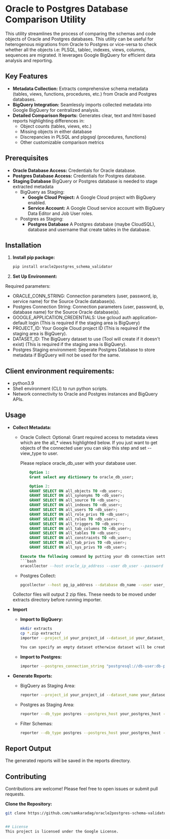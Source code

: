 # Oracle to Postgres Database Comparison Utility

This utility streamlines the process of comparing the schemas and code objects of Oracle and Postgres databases. This utility can be useful for heterogenous migrations from Oracle to Postgres or vice-versa to check whether all the objects i.e: PLSQL, tablec, indexes, views, columns, sequences are migrated. It leverages Google BigQuery for efficient data analysis and reporting.

## Key Features

* **Metadata Collection:**  Extracts comprehensive schema metadata (tables, views, functions, procedures, etc.) from Oracle and Postgres databases.
* **BigQuery Integration:** Seamlessly imports collected metadata into Google BigQuery for centralized analysis.
* **Detailed Comparison Reports:** Generates clear, text and html based reports highlighting differences in:
    * Object counts (tables, views, etc.)
    * Missing objects in either database
    * Discrepancies in PLSQL and plpgsql (procedures, functions)
    * Other customizable comparison metrics

## Prerequisites

* **Oracle Database Access:** Credentials for Oracle database.
* **Postgres Database Access:** Credentials for Postgres database.
* **Staging Database** BigQuery or Postgres database is needed to stage extracted metadata
    * BigQuery as Staging:
        * **Google Cloud Project:**  A Google Cloud project with BigQuery enabled.
        * **Service Account:** A Google Cloud service account with BigQuery Data Editor and Job User roles.
    * Postgres as Staging:
        * **Postgres Database** A Postgres database (maybe CloudSQL), database and username that create tables in the database.

## Installation

1. **Install pip package:**
   ```bash
   pip install oracle2postgres_schema_validator
   
2. **Set Up Environment:**

Required parameters:
* ORACLE_CONN_STRING: Connection parameters (user, password, ip, service name) for the Source Oracle database(s).
* Postgres Connection String: Connection parameters (user, password, ip, database name) for the Source Oracle database(s).
* GOOGLE_APPLICATION_CREDENTIALS: Use gcloud auth application-default login (This is required if the staging area is BigQuery)
* PROJECT_ID: Your Google Cloud project ID (This is required if the staging area is BigQuery).
* DATASET_ID: The BigQuery dataset to use (Tool will create if it doesn't exist) (This is required if the staging area is BigQuery).
* Postgres Staging environment: Seperate Postgres Database to store metadata if BigQuery will not be used for the same.

## Client environment requirements:

* python3.9
* Shell environment (CLI) to run python scripts.
* Network connectivity to Oracle and Postgres instances and BigQuery APIs.

## Usage
* **Collect Metadata:**
    * Oracle Collect: 
        Optional: Grant required access to metadata views which are the all_* views highlighted below. If you just want to get objects of the connected user you can skip this step and set --view_type to user.

        Please replace oracle_db_user with your database user.
        ```sql
            Option 1:
            Grant select any dictionary to oracle_db_user;

            Option 2:
            GRANT SELECT ON all_objects TO <db_user>;
            GRANT SELECT ON all_synonyms TO <db_user>;
            GRANT SELECT ON all_source TO <db_user>;
            GRANT SELECT ON all_indexes TO <db_user>;
            GRANT SELECT ON all_users TO <db_user>;
            GRANT SELECT ON all_role_privs TO <db_user>;
            GRANT SELECT ON all_roles TO <db_user>;
            GRANT SELECT ON all_triggers TO <db_user>;
            GRANT SELECT ON all_tab_columns TO <db_user>;
            GRANT SELECT ON all_tables TO <db_user>;
            GRANT SELECT ON all_constraints TO <db_user>;
            GRANT SELECT ON all_tab_privs TO <db_user>;
            GRANT SELECT ON all_sys_privs TO <db_user>;

        Execute the following command by putting your db connection settings. If you want to get all_* views use --view_type all, if you want to get user_* views use --view_type user:
        ```bash 
        oracollector --host oracle_ip_address --user db_user --password db_passwd --service oracle_service_name --view_type all

    * Postgres Collect: 
        ```bash 
        pgcollector --host pg_ip_address --database db_name --user user_name --password db_pwd
        
    Collector files will output 2 zip files. These needs to be moved under extracts directory before running importer.

* **Import**
    * **Import to BigQuery:**
        ```bash 
        mkdir extracts
        cp *.zip extracts/
        importer --project_id your_project_id --dataset_id your_dataset_name 

        You can specify an empty dataset otherwise dataset will be created if not exists.This command will unzip all the zip files underthe extracts folder.

    * **Import to Postgres:**
        
        ```bash
        importer --postgres_connection_string "postgresql://db-user:db-pwd@db_ip/db_name" --schema schema_compare

* **Generate Reports:**
    * BigQuery as Staging Area:
        ```bash 
        reporter --project_id your_project_id --dataset_name your_dataset_name --table_name instances --format html

    * Postgres as Staging Area:
        ```bash 
        reporter --db_type postgres --postgres_host your_postgres_host --postgres_port your_postgres_port --postgres_user your_postgres_user --postgres_password your_postgres_password --postgres_database your_postgres_database --schema_name schema_compare

    * Filter Schemas:
        ```bash
        reporter --db_type postgres --postgres_host your_postgres_host --postgres_port your_postgres_port --postgres_user your_postgres_user --postgres_password your_postgres_password --postgres_database your_postgres_database --schemas_to_compare 'SCHEMA1','SCHEMA2','SCHEMA3'


## Report Output
The generated reports will be saved in the reports directory.


## Contributing
Contributions are welcome! Please feel free to open issues or submit pull requests.

   **Clone the Repository:**
   ```bash
   git clone https://github.com/samkaradag/oracle2postgres-schema-validator


## License
This project is licensed under the Google License.


